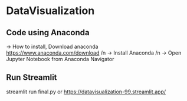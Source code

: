 # DataVisualization

## Code using Anaconda
-> How to install, Download anaconda https://www.anaconda.com/download /n
-> Install Anaconda /n
-> Open Jupyter Notebook from Anaconda Navigator

## Run Streamlit
streamlit run final.py
or 
https://datavisualization-99.streamlit.app/
